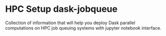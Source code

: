 # HPC Setup dask-jobqueue
Collection of information that will help you deploy Dask parallel computations on HPC job queuing systems with jupyter notebook interface.
